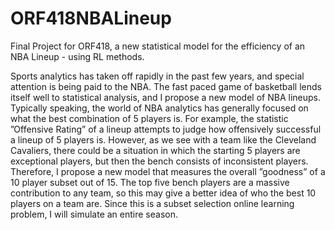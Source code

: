 # ORF418NBALineup
Final Project for ORF418, a new statistical model for the efficiency of an NBA Lineup - using RL methods.

Sports analytics has taken off rapidly in the past few years, and special attention is being paid to the NBA. The fast paced game of basketball lends itself well to statistical analysis, and I propose a new model of NBA lineups. Typically speaking, the world of NBA analytics has generally focused on what the best combination of 5 players is. For example, the statistic ”Offensive Rating” of a lineup attempts to judge how offensively successful a lineup of 5 players is. However, as we see with a team like the Cleveland Cavaliers, there could be a situation in which the starting 5 players are exceptional players, but then the bench consists of inconsistent players. Therefore, I propose a new model that measures the overall ”goodness” of a 10 player subset out of 15. The top five bench players are a massive contribution to any team, so this may give a better idea of who the best 10 players on a team are. Since this is a subset selection online learning problem, I will simulate an entire season.
